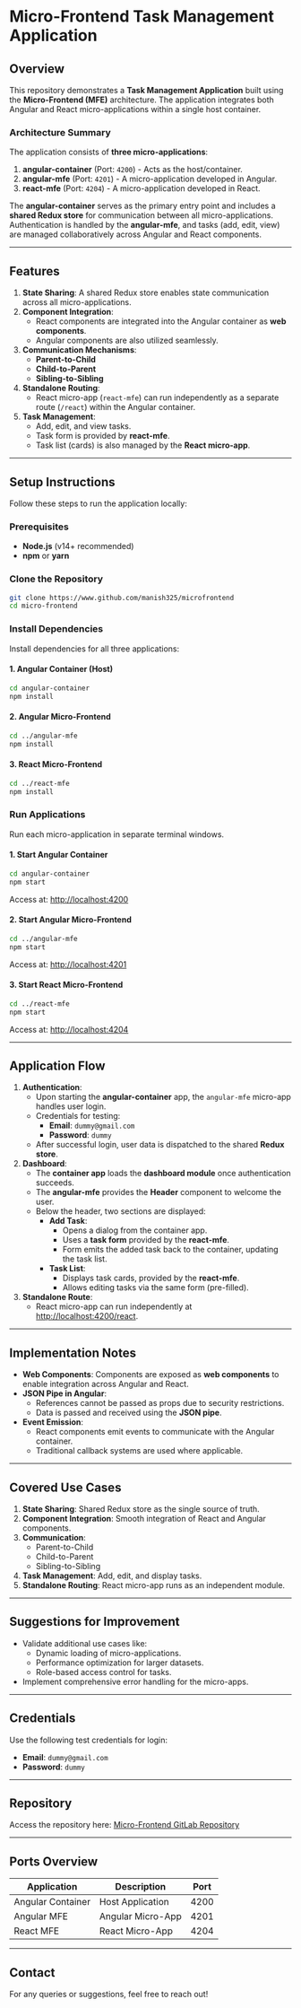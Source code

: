 # Micro-Frontend Task Management Application

## Overview
This repository demonstrates a **Task Management Application** built using the **Micro-Frontend (MFE)** architecture. The application integrates both Angular and React micro-applications within a single host container.

### Architecture Summary
The application consists of **three micro-applications**:
1. **angular-container** (Port: `4200`) - Acts as the host/container.
2. **angular-mfe** (Port: `4201`) - A micro-application developed in Angular.
3. **react-mfe** (Port: `4204`) - A micro-application developed in React.

The **angular-container** serves as the primary entry point and includes a **shared Redux store** for communication between all micro-applications. Authentication is handled by the **angular-mfe**, and tasks (add, edit, view) are managed collaboratively across Angular and React components.

---

## Features
1. **State Sharing**: A shared Redux store enables state communication across all micro-applications.
2. **Component Integration**:
   - React components are integrated into the Angular container as **web components**.
   - Angular components are also utilized seamlessly.
3. **Communication Mechanisms**:
   - **Parent-to-Child**
   - **Child-to-Parent**
   - **Sibling-to-Sibling**
4. **Standalone Routing**:
   - React micro-app (`react-mfe`) can run independently as a separate route (`/react`) within the Angular container.
5. **Task Management**:
   - Add, edit, and view tasks.
   - Task form is provided by **react-mfe**.
   - Task list (cards) is also managed by the **React micro-app**.

---

## Setup Instructions
Follow these steps to run the application locally:

### Prerequisites
- **Node.js** (v14+ recommended)
- **npm** or **yarn**

### Clone the Repository
```bash
git clone https://www.github.com/manish325/microfrontend
cd micro-frontend
```

### Install Dependencies
Install dependencies for all three applications:

#### 1. Angular Container (Host)
```bash
cd angular-container
npm install
```

#### 2. Angular Micro-Frontend
```bash
cd ../angular-mfe
npm install
```

#### 3. React Micro-Frontend
```bash
cd ../react-mfe
npm install
```

### Run Applications
Run each micro-application in separate terminal windows.

#### 1. Start Angular Container
```bash
cd angular-container
npm start
```
Access at: [http://localhost:4200](http://localhost:4200)

#### 2. Start Angular Micro-Frontend
```bash
cd ../angular-mfe
npm start
```
Access at: [http://localhost:4201](http://localhost:4201)

#### 3. Start React Micro-Frontend
```bash
cd ../react-mfe
npm start
```
Access at: [http://localhost:4204](http://localhost:4204)

---

## Application Flow
1. **Authentication**:
   - Upon starting the **angular-container** app, the `angular-mfe` micro-app handles user login.
   - Credentials for testing:
     - **Email**: `dummy@gmail.com`
     - **Password**: `dummy`
   - After successful login, user data is dispatched to the shared **Redux store**.
2. **Dashboard**:
   - The **container app** loads the **dashboard module** once authentication succeeds.
   - The **angular-mfe** provides the **Header** component to welcome the user.
   - Below the header, two sections are displayed:
     - **Add Task**:
       - Opens a dialog from the container app.
       - Uses a **task form** provided by the **react-mfe**.
       - Form emits the added task back to the container, updating the task list.
     - **Task List**:
       - Displays task cards, provided by the **react-mfe**.
       - Allows editing tasks via the same form (pre-filled).
3. **Standalone Route**:
   - React micro-app can run independently at [http://localhost:4200/react](http://localhost:4200/react).

---

## Implementation Notes
- **Web Components**: Components are exposed as **web components** to enable integration across Angular and React.
- **JSON Pipe in Angular**:
   - References cannot be passed as props due to security restrictions.
   - Data is passed and received using the **JSON pipe**.
- **Event Emission**:
   - React components emit events to communicate with the Angular container.
   - Traditional callback systems are used where applicable.

---

## Covered Use Cases
1. **State Sharing**: Shared Redux store as the single source of truth.
2. **Component Integration**: Smooth integration of React and Angular components.
3. **Communication**:
   - Parent-to-Child
   - Child-to-Parent
   - Sibling-to-Sibling
4. **Task Management**: Add, edit, and display tasks.
5. **Standalone Routing**: React micro-app runs as an independent module.

---

## Suggestions for Improvement
- Validate additional use cases like:
   - Dynamic loading of micro-applications.
   - Performance optimization for larger datasets.
   - Role-based access control for tasks.
- Implement comprehensive error handling for the micro-apps.

---

## Credentials
Use the following test credentials for login:
- **Email**: `dummy@gmail.com`
- **Password**: `dummy`

---

## Repository
Access the repository here: [Micro-Frontend GitLab Repository](https://www.github.com/manish325/microfrontend)

---

## Ports Overview
| Application        | Description       | Port  |
|--------------------|-------------------|-------|
| Angular Container  | Host Application  | 4200  |
| Angular MFE        | Angular Micro-App | 4201  |
| React MFE          | React Micro-App   | 4204  |


---

## Contact
For any queries or suggestions, feel free to reach out!
